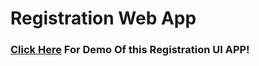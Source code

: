 # Registration Web App
<h3><a href="https://edward795.github.io/Registration/">Click Here</a> For Demo Of this Registration UI APP!</h3>
